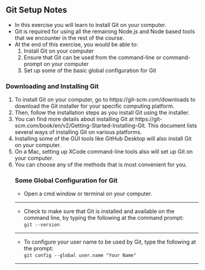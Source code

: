 <h2> Git Setup Notes </h2>
<ul>
<li>In this exercise you will learn to install Git on your computer. </li>
<li>Git is required for using all the remaining Node.js and Node based tools that we encounter in the rest of the course.</li>
<li>At the end of this exercise, you would be able to:
    <ol>
    <li>Install Git on your computer</li>
    <li>Ensure that Git can be used from the command-line or command-prompt on your computer</li>
    <li>Set up some of the basic global configuration for Git</li>
    </ol>
 </li></ul>

<h3>Downloading and Installing Git</h3>
<ol>
<li>To install Git on your computer, go to https://git-scm.com/downloads to download the Git installer for your specific computing platform.
<li>Then, follow the installation steps as you install Git using the installer.
<li>You can find more details about installing Git at https://git-scm.com/book/en/v2/Getting-Started-Installing-Git. This document lists several ways of installing Git on various platforms.
<li>Installing some of the GUI tools like GitHub Desktop will also install Git on your computer.
<li>On a Mac, setting up XCode command-line tools also will set up Git on your computer.
<li>You can choose any of the methods that is most convenient for you.


<h3>Some Global Configuration for Git</h3>

* Open a cmd window or terminal on your computer.
---
* Check to make sure that Git is installed and available on the command line, by typing the following at the command prompt:<br>
   ```git --version```
---
* To configure your user name to be used by Git, type the following at the prompt: <br>```git config --global user.name "Your Name"```
---
* To configure your email to be used by Git, type the following at the prompt:<br> ```git config --global user.email <your email address>```
---
* You can check your default Git global configuration, you can type the following at the prompt: <br>
```git config --list```
---
